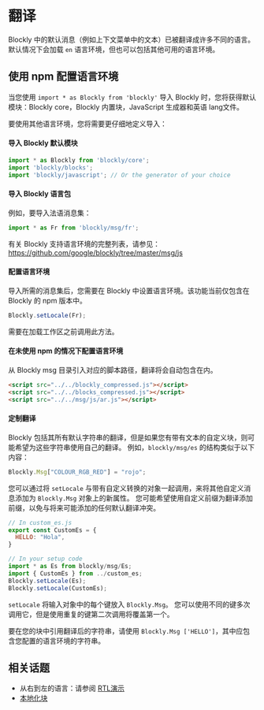 # 翻译

Blockly 中的默认消息（例如上下文菜单中的文本）已被翻译成许多不同的语言。 默认情况下会加载 `en` 语言环境，但也可以包括其他可用的语言环境。

## 使用 npm 配置语言环境

当您使用 `import * as Blockly from 'blockly'` 导入 Blockly 时，您将获得默认模块：Blockly core，Blockly 内置块，JavaScript 生成器和英语 lang文件。

要使用其他语言环境，您将需要更仔细地定义导入：

#### 导入 Blockly 默认模块

```javascript
import * as Blockly from 'blockly/core';
import 'blockly/blocks';
import 'blockly/javascript'; // Or the generator of your choice
```

#### 导入 Blockly 语言包

例如，要导入法语消息集：

```javascript
import * as Fr from 'blockly/msg/fr';
```

有关 Blockly 支持语言环境的完整列表，请参见：<https://github.com/google/blockly/tree/master/msg/js>

#### 配置语言环境

导入所需的消息集后，您需要在 Blockly 中设置语言环境。该功能当前仅包含在 Blockly 的 npm 版本中。

```javascript
Blockly.setLocale(Fr);
```

需要在加载工作区之前调用此方法。

#### 在未使用 npm 的情况下配置语言环境

从 Blockly msg 目录引入对应的脚本路径，翻译将会自动包含在内。

```html
<script src="../../blockly_compressed.js"></script>
<script src="../../blocks_compressed.js"></script>
<script src="../../msg/js/ar.js"></script>
```

#### 定制翻译

Blockly 包括其所有默认字符串的翻译，但是如果您有带有文本的自定义块，则可能希望为这些字符串使用自己的翻译。 例如，`blockly/msg/es` 的结构类似于以下内容：

```javascript
Blockly.Msg["COLOUR_RGB_RED"] = "rojo";
```

您可以通过将 `setLocale` 与带有自定义转换的对象一起调用，来将其他自定义消息添加为 `Blockly.Msg` 对象上的新属性。 您可能希望使用自定义前缀为翻译添加前缀，以免与将来可能添加的任何默认翻译冲突。

```javascript
// In custom_es.js
export const CustomEs = {
  HELLO: "Hola",
}

// In your setup code
import * as Es from blockly/msg/Es;
import { CustomEs } from ../custom_es;
Blockly.setLocale(Es);
Blockly.setLocale(CustomEs);
```

`setLocale` 将输入对象中的每个键放入 `Blockly.Msg`。 您可以使用不同的键多次调用它，但是使用重复的键第二次调用将覆盖第一个。

要在您的块中引用翻译后的字符串，请使用 `Blockly.Msg ['HELLO']`，其中应包含您配置的语言环境的字符串。

## 相关话题

- 从右到左的语言：请参阅 [RTL演示](https://blockly-demo.appspot.com/static/demos/rtl/index.html)
- [本地化块](/guides/create-custom-blocks/localize-blocks.html)